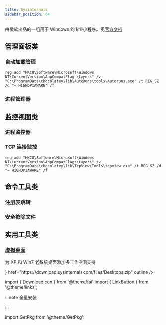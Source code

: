 ```yaml
---
title: Sysinternals
sidebar_position: 64
---
```


由微软出品的一组用于 Windows 的专业小程序。见[官方文档](https://docs.microsoft.com/zh-cn/sysinternals/)

## 管理面板类

### 自动加载管理

<GetPkg choco="autoruns" />

    reg add "HKCU\Software\Microsoft\Windows NT\CurrentVersion\AppCompatFlags\Layers" /v "C:\ProgramData\chocolatey\lib\AutoRuns\tools\Autoruns.exe" /t REG_SZ /d "~ HIGHDPIAWARE" /f

### 进程管理器

<GetPkg choco="procexp" />

## 监控视图类

### 进程监控器

<GetPkg choco="procmon" />

### TCP 连接监控

<GetPkg choco="tcpview" />

    reg add "HKCU\Software\Microsoft\Windows NT\CurrentVersion\AppCompatFlags\Layers" /v "C:\ProgramData\chocolatey\lib\TcpView\Tools\tcpview.exe" /t REG_SZ /d "~ HIGHDPIAWARE" /f

## 命令工具类

### 注册表跳转

<GetPkg choco="regjump" />

### 安全擦除文件

<GetPkg choco="sdelete" />

## 实用工具类

### [虚拟桌面](https://docs.microsoft.com/zh-cn/sysinternals/downloads/desktops)

为 XP 和 Win7 老系统桌面添加多工作空间支持

<p><LinkButton name="下载" icon={<DownloadIcon/>} href="https://download.sysinternals.com/files/Desktops.zip" outline /></p>

import { DownloadIcon } from '@theme/fai'
import { LinkButton } from '@theme/links';

:::note 全量安装

<GetPkg name="sysinternals" winget choco scoop />

:::

import GetPkg from '@theme/GetPkg';

